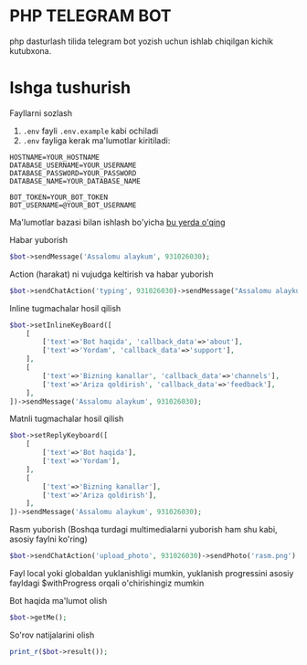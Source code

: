 # PHP TELEGRAM BOT
php dasturlash tilida telegram bot yozish uchun ishlab chiqilgan kichik kutubxona.
# Ishga tushurish
Fayllarni sozlash
1. `.env` fayli `.env.example` kabi ochiladi
2. `.env` fayliga kerak ma'lumotlar kiritiladi:
```env
HOSTNAME=YOUR_HOSTNAME
DATABASE_USERNAME=YOUR_USERNAME
DATABASE_PASSWORD=YOUR_PASSWORD
DATABASE_NAME=YOUR_DATABASE_NAME

BOT_TOKEN=YOUR_BOT_TOKEN
BOT_USERNAME=@YOUR_BOT_USERNAME
```
Ma'lumotlar bazasi bilan ishlash bo'yicha [bu yerda o'qing](https://github.com/KomiljonovDev/php-db-query-builder)

Habar yuborish
```php
$bot->sendMessage('Assalomu alaykum', 931026030);
```
Action (harakat) ni vujudga keltirish va habar yuborish
```php
$bot->sendChatAction('typing', 931026030)->sendMessage("Assalomu alaykum");
```
Inline tugmachalar hosil qilish
```php
$bot->setInlineKeyBoard([
	[
		['text'=>'Bot haqida', 'callback_data'=>'about'],
		['text'=>'Yordam', 'callback_data'=>'support'],
	],
	[
		['text'=>'Bizning kanallar', 'callback_data'=>'channels'],
		['text'=>'Ariza qoldirish', 'callback_data'=>'feedback'],
	],
])->sendMessage('Assalomu alaykum', 931026030);
```
Matnli tugmachalar hosil qilish
```php
$bot->setReplyKeyboard([
	[
		['text'=>'Bot haqida'],
		['text'=>'Yordam'],
	],
	[
		['text'=>'Bizning kanallar'],
		['text'=>'Ariza qoldirish'],
	],
])->sendMessage('Assalomu alaykum', 931026030);
```
Rasm yuborish (Boshqa turdagi multimedialarni yuborish ham shu kabi, asosiy faylni ko'ring)
```php
$bot->sendChatAction('upload_photo', 931026030)->sendPhoto('rasm.png')
```
Fayl local yoki globaldan yuklanishligi mumkin, yuklanish progressini asosiy fayldagi $withProgress orqali o'chirishingiz mumkin

Bot haqida ma'lumot olish
```php
$bot->getMe();
```
So'rov natijalarini olish
```php
print_r($bot->result());
```